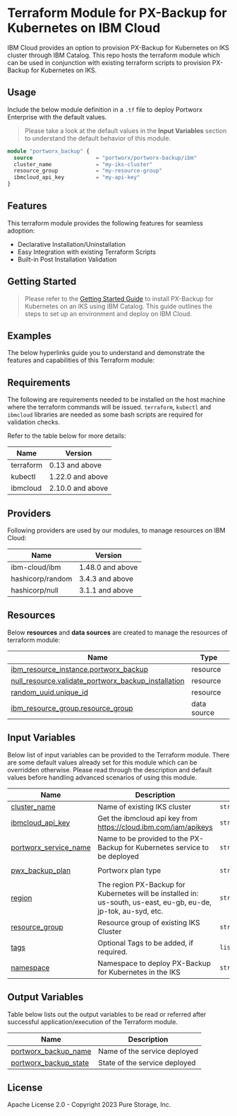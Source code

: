 # Terraform Module for PX-Backup for Kubernetes on IBM Cloud

IBM Cloud provides an option to provision PX-Backup for Kubernetes on IKS cluster through IBM Catalog. This repo hosts the terraform module which can be used in conjunction with existing terraform scripts to provision PX-Backup for Kubernetes on IKS.

## Usage

Include the below module definition in a `.tf` file to deploy Portworx Enterprise with the default values.

> Please take a look at the default values in the **Input Variables** section to understand the default behavior of this module.

```terraform
module "portworx_backup" {
  source                    = "portworx/portworx-backup/ibm"
  cluster_name              = "my-iks-cluster"
  resource_group            = "my-resource-group"
  ibmcloud_api_key          = "my-api-key"
}
```

## Features

This terraform module provides the following features for seamless adoption:

- Declarative Installation/Uninstallation
- Easy Integration with existing Terraform Scripts
- Built-in Post Installation Validation

## Getting Started

> Please refer to the [Getting Started Guide](https://github.com/atrivedi-px/terraform-ibm-portworx-backup/blob/ibm-catalog-px-backup-install/examples/README.md) to install PX-Backup for Kubernetes on an IKS using IBM Catalog.
> This guide outlines the steps to set up an environment and deploy on IBM Cloud.

## Examples

The below hyperlinks guide you to understand and demonstrate the features and capabilities of this Terraform module:


## Requirements

The following are requirements needed to be installed on the host machine where the terraform commands will be issued.
`terraform`, `kubectl` and `ibmcloud` libraries are needed as some bash scripts are required for validation checks.

Refer to the table below for more details:

| Name      | Version          |
| --------- | ---------------- |
| terraform | 0.13 and above   |
| kubectl   | 1.22.0 and above |
| ibmcloud  | 2.10.0 and above |

## Providers

Following providers are used by our modules, to manage resources on IBM Cloud:

| Name             | Version           |
| ---------------- | ----------------- |
| ibm-cloud/ibm    | 1.48.0 and above |
| hashicorp/random | 3.4.3 and above   |
| hashicorp/null   | 3.1.1 and above   |

## Resources

Below **resources** and **data sources** are created to manage the resources of terraform module:

| Name                                                                                                                                                   | Type        |
| ------------------------------------------------------------------------------------------------------------------------------------------------------ | ----------- |
| [ibm_resource_instance.portworx_backup](https://registry.terraform.io/providers/IBM-Cloud/ibm/latest/docs/resources/resource_instance)                        | resource    |
| [null_resource.validate_portworx_backup_installation](https://registry.terraform.io/providers/hashicorp/null/latest/docs/resources/resource)                                | resource    |
| [random_uuid.unique_id](https://registry.terraform.io/providers/hashicorp/random/latest/docs/resources/uuid)                                           | resource    |
| [ibm_resource_group.resource_group](https://registry.terraform.io/providers/IBM-Cloud/ibm/latest/docs/data-sources/resource_group)                              | data source |

## Input Variables

Below list of input variables can be provided to the Terraform module. There are some default values already set for this module which can be overridden otherwise. Please read through the description and default values before handling advanced scenarios of using this module.

| Name                                                                                             | Description                                                                                                                                                                                                                                                                                                                                                                                                                                                                                                                                                                                                                        | Type                                                                                                                                                                     | Default                                                                                                                                                                                     | Required |
| ------------------------------------------------------------------------------------------------ | ---------------------------------------------------------------------------------------------------------------------------------------------------------------------------------------------------------------------------------------------------------------------------------------------------------------------------------------------------------------------------------------------------------------------------------------------------------------------------------------------------------------------------------------------------------------------------------------------------------------------------------- | ------------------------------------------------------------------------------------------------------------------------------------------------------------------------ | ------------------------------------------------------------------------------------------------------------------------------------------------------------------------------------------- | :------: |
| <a name="input_cluster_name"></a> [cluster_name](#input_cluster_name)                            | Name of existing IKS cluster                                                                                                                                                                                                                                                                                                                                                                                                                                                                                                                                                                                                       | `string`                                                                                                                                                                 | n/a                                                                                                                                                                                         |   yes    
| <a name="input_ibmcloud_api_key"></a> [ibmcloud_api_key](#input_ibmcloud_api_key)                | Get the ibmcloud api key from https://cloud.ibm.com/iam/apikeys                                                                                                                                                                                                                                                                                                                                                                                                                                                                                                                                                                    | `string`                                                                                                                                                                 | n/a                                                                                                                                                                                         |   yes 
| <a name="input_portworx_service_name"></a> [portworx_service_name](#input_portworx_service_name) | Name to be provided to the PX-Backup for Kubernetes service to be deployed                                                                                                                                                                                                                                                                                                                                                                                                                                                                                                                                                                         | `string`                                                                                                                                                                 | `"px-backup"`                                                                                                                                                                     |    no    |
| <a name="input_pwx_plan"></a> [pwx_backup_plan](#input_pwx_plan)                                        | Portworx plan type                                                                                                                                                                                                                                                                                                                                                                                                                                                                                                                                                                                                                 | `string`                                                                                                                                                                 | `"px-backup-enterprise"`                                                                                                                                                                           |    no    |
| <a name="input_region"></a> [region](#input_region)                                              | The region PX-Backup for Kubernetes will be installed in: us-south, us-east, eu-gb, eu-de, jp-tok, au-syd, etc.                                                                                                                                                                                                                                                                                                                                                                                                                                                                                                                                    | `string`                                                                                                                                                                 | `"us-east"`                                                                                                                                                                                 |    no    |
| <a name="input_resource_group"></a> [resource_group](#input_resource_group)                      | Resource group of existing IKS Cluster                                                                                                                                                                                                                                                                                                                                                                                                                                                                                                                                                                                             | `string`                                                                                                                                                                 | n/a                                                                                                                                                                                         |   yes    |
| <a name="input_tags"></a> [tags](#input_tags)                                                    | Optional Tags to be added, if required.                                                                                                                                                                                                                                                                                                                                                                                                                                                                                                                                                                                            | `list(string)`                                                                                                                                                           | `[]`                                                                                                                                                                                        |    no    |
| <a name="input_namespace"></a> [namespace](#input_namespace)                                     | Namespace to deploy PX-Backup for Kubernetes in the IKS                                                                                                                                                                                                                                                                                                                                                                                                                                                                                                                                                                                 | `string`                                                                                                                                                                 | `"px-backup-namespace"`                                                                                                                                                                             |    no    |


## Output Variables

Table below lists out the output variables to be read or referred after successful application/execution of the Terraform module.

| Name                                                                                                                                | Description                                                         |
| ----------------------------------------------------------------------------------------------------------------------------------- | ------------------------------------------------------------------- |
| <a name="output_portworx_backup_installation_details"></a> [portworx_backup_name](#output_portworx_backup_installation_details)                      | Name of the service deployed   |
| <a name="output_portworx_backup_installation_details"></a> [portworx_backup_state](#output_portworx_backup_installation_details)                      | State of the service deployed   |

## License

Apache License 2.0 - Copyright 2023 Pure Storage, Inc.